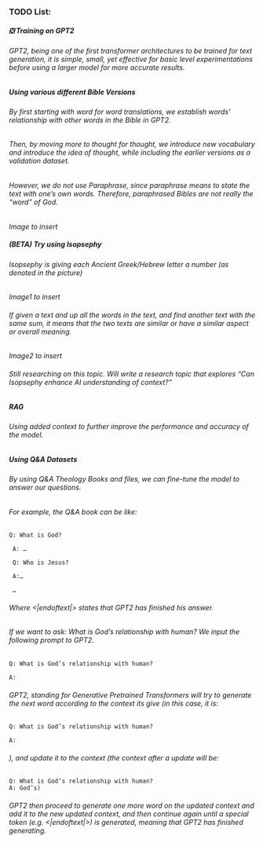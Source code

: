 ### TODO List:
##### :negative_squared_cross_mark: Training on GPT2
###### GPT2, being one of the first transformer architectures to be trained for text generation, it is simple, small, yet effective for basic level experimentations before using a larger model for more accurate results.
##### Using various different Bible Versions
###### By first starting with word for word translations, we establish words’ relationship with other words in the Bible in GPT2.
###### Then, by moving more to thought for thought, we introduce new vocabulary and introduce the idea of thought, while including the earlier versions as a validation dataset.
###### However, we do not use Paraphrase, since paraphrase means to state the text with one’s own words. Therefore, paraphrased Bibles are not really the “word” of God.

*Image to insert*

##### (BETA) Try using Isopsephy
###### Isopsephy is giving each Ancient Greek/Hebrew letter a number (as denoted in the picture)

*Image1 to insert*

###### If given a text and up all the words in the text, and find another text with the same sum, it means that the two texts are similar or have a similar aspect or overall meaning.

*Image2 to insert*

###### Still researching on this topic. Will write a research topic that explores “Can Isopsephy enhance AI understanding of context?”
##### RAG
###### Using added context to further improve the performance and accuracy of the model.
##### Using Q&A Datasets
###### By using Q&A Theology Books and files, we can fine-tune the model to answer our questions.
###### For example, the Q&A book can be like:
```
Q: What is God?

 A: …

 Q: Who is Jesus?

 A:…

 …
```
###### Where <|endoftext|> states that GPT2 has finished his answer.
###### If we want to ask: What is God’s relationship with human? We input the following prompt to GPT2.

```
Q: What is God’s relationship with human?

A:
```

###### GPT2, standing for Generative Pretrained Transformers will try to generate the next word according to the context its give (in this case, it is:

```
Q: What is God’s relationship with human?

A:
```
###### ), and update it to the context (the context after a update will be:

```
Q: What is God’s relationship with human?
A: God’s)
```

###### GPT2 then proceed to generate one more word on the updated context and add it to the new updated context, and then continue again until a special token (e.g. <|endoftext|>) is generated, meaning that GPT2 has finished generating.

